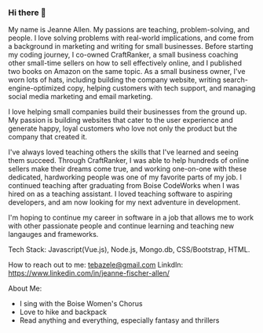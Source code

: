 ### Hi there 👋
My name is Jeanne Allen. My passions are teaching, problem-solving, and people. I love solving problems with real-world implications, and come from a background in marketing and writing for small businesses. Before starting my coding journey, I co-owned CraftRanker, a small business coaching other small-time sellers on how to sell effectively online, and I published two books on Amazon on the same topic. As a small business owner, I've worn lots of hats, including building the company website, writing search-engine-optimized copy, helping customers with tech support, and managing social media marketing and email marketing. 

I love helping small companies build their businesses from the ground up. My passion is building websites that cater to the user experience and generate happy, loyal customers who love not only the product but the company that created it. 

I've always loved teaching others the skills that I've learned and seeing them succeed. Through CraftRanker, I was able to help hundreds of online sellers make their dreams come true, and working one-on-one with these dedicated, hardworking people was one of my favorite parts of my job. I continued teaching after graduating from Boise CodeWorks when I was hired on as a teaching assistant. I loved teaching software to aspiring developers, and am now looking for my next adventure in development.

I'm hoping to continue my career in software in a job that allows me to work with other passionate people and continue learning and teaching new langauges and frameworks. 

Tech Stack: Javascript(Vue.js), Node.js, Mongo.db, CSS/Bootstrap, HTML.

How to reach out to me: 
tebazele@gmail.com
LinkdIn: https://www.linkedin.com/in/jeanne-fischer-allen/


About Me: 
- I sing with the Boise Women's Chorus
- Love to hike and backpack
- Read anything and everything, especially fantasy and thrillers


<!--
**tebazele/tebazele** is a ✨ _special_ ✨ repository because its `README.md` (this file) appears on your GitHub profile.

Here are some ideas to get you started:

- 🔭 I’m currently working on ...
- 🌱 I’m currently learning ...
- 👯 I’m looking to collaborate on ...
- 🤔 I’m looking for help with ...
- 💬 Ask me about ...
- 📫 How to reach me: ...
- 😄 Pronouns: ...
- ⚡ Fun fact: ...
-->
